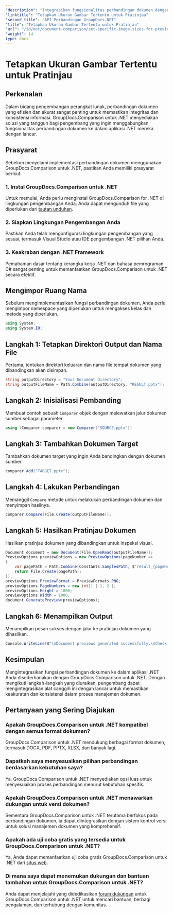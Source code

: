 ```yaml
---
"description": "Integrasikan fungsionalitas perbandingan dokumen dengan mudah ke dalam aplikasi .NET Anda dengan GroupDocs.Comparison untuk .NET."
"linktitle": "Tetapkan Ukuran Gambar Tertentu untuk Pratinjau"
"second_title": "API Perbandingan GroupDocs.NET"
"title": "Tetapkan Ukuran Gambar Tertentu untuk Pratinjau"
"url": "/id/net/document-comparison/set-specific-image-sizes-for-previews/"
"weight": 14
type: docs
---
```

# Tetapkan Ukuran Gambar Tertentu untuk Pratinjau

## Perkenalan
Dalam bidang pengembangan perangkat lunak, perbandingan dokumen yang efisien dan akurat sangat penting untuk memastikan integritas dan konsistensi informasi. GroupDocs.Comparison untuk .NET menyediakan solusi yang tangguh bagi pengembang yang ingin menggabungkan fungsionalitas perbandingan dokumen ke dalam aplikasi .NET mereka dengan lancar.
## Prasyarat
Sebelum menyelami implementasi perbandingan dokumen menggunakan GroupDocs.Comparison untuk .NET, pastikan Anda memiliki prasyarat berikut:
### 1. Instal GroupDocs.Comparison untuk .NET
Untuk memulai, Anda perlu menginstal GroupDocs.Comparison for .NET di lingkungan pengembangan Anda. Anda dapat mengunduh file yang diperlukan dari [tautan unduhan](https://releases.groupdocs.com/comparison/net/).
### 2. Siapkan Lingkungan Pengembangan Anda
Pastikan Anda telah mengonfigurasi lingkungan pengembangan yang sesuai, termasuk Visual Studio atau IDE pengembangan .NET pilihan Anda.
### 3. Keakraban dengan .NET Framework
Pemahaman dasar tentang kerangka kerja .NET dan bahasa pemrograman C# sangat penting untuk memanfaatkan GroupDocs.Comparison untuk .NET secara efektif.

## Mengimpor Ruang Nama
Sebelum mengimplementasikan fungsi perbandingan dokumen, Anda perlu mengimpor namespace yang diperlukan untuk mengakses kelas dan metode yang diperlukan.
```csharp
using System;
using System.IO;
```
## Langkah 1: Tetapkan Direktori Output dan Nama File
Pertama, tentukan direktori keluaran dan nama file tempat dokumen yang dibandingkan akan disimpan.
```csharp
string outputDirectory = "Your Document Directory";
string outputFileName = Path.Combine(outputDirectory, "RESULT.pptx");
```
## Langkah 2: Inisialisasi Pembanding
Membuat contoh sebuah `Comparer` objek dengan melewatkan jalur dokumen sumber sebagai parameter.
```csharp
using (Comparer comparer = new Comparer("SOURCE.pptx"))
```
## Langkah 3: Tambahkan Dokumen Target
Tambahkan dokumen target yang ingin Anda bandingkan dengan dokumen sumber.
```csharp
comparer.Add("TARGET.pptx");
```
## Langkah 4: Lakukan Perbandingan
Memanggil `Compare` metode untuk melakukan perbandingan dokumen dan menyimpan hasilnya.
```csharp
comparer.Compare(File.Create(outputFileName));
```
## Langkah 5: Hasilkan Pratinjau Dokumen
Hasilkan pratinjau dokumen yang dibandingkan untuk inspeksi visual.
```csharp
Document document = new Document(File.OpenRead(outputFileName));
PreviewOptions previewOptions = new PreviewOptions(pageNumber =>
{
    var pagePath = Path.Combine(Constants.SamplesPath, $"result_{pageNumber}.png");
    return File.Create(pagePath);
});
previewOptions.PreviewFormat = PreviewFormats.PNG;
previewOptions.PageNumbers = new int[] { 1, 2 };
previewOptions.Height = 1000;
previewOptions.Width = 1000;
document.GeneratePreview(previewOptions);
```
## Langkah 6: Menampilkan Output
Menampilkan pesan sukses dengan jalur ke pratinjau dokumen yang dihasilkan.
```csharp
Console.WriteLine($"\nDocument previews generated successfully.\nCheck output in {outputDirectory}.");
```

## Kesimpulan
Mengintegrasikan fungsi perbandingan dokumen ke dalam aplikasi .NET Anda disederhanakan dengan GroupDocs.Comparison untuk .NET. Dengan mengikuti langkah-langkah yang diuraikan, pengembang dapat mengintegrasikan alat canggih ini dengan lancar untuk memastikan keakuratan dan konsistensi dalam proses manajemen dokumen.
## Pertanyaan yang Sering Diajukan
### Apakah GroupDocs.Comparison untuk .NET kompatibel dengan semua format dokumen?
GroupDocs.Comparison untuk .NET mendukung berbagai format dokumen, termasuk DOCX, PDF, PPTX, XLSX, dan banyak lagi.
### Dapatkah saya menyesuaikan pilihan perbandingan berdasarkan kebutuhan saya?
Ya, GroupDocs.Comparison untuk .NET menyediakan opsi luas untuk menyesuaikan proses perbandingan menurut kebutuhan spesifik.
### Apakah GroupDocs.Comparison untuk .NET menawarkan dukungan untuk versi dokumen?
Sementara GroupDocs.Comparison untuk .NET terutama berfokus pada perbandingan dokumen, ia dapat diintegrasikan dengan sistem kontrol versi untuk solusi manajemen dokumen yang komprehensif.
### Apakah ada uji coba gratis yang tersedia untuk GroupDocs.Comparison untuk .NET?
Ya, Anda dapat memanfaatkan uji coba gratis GroupDocs.Comparison untuk .NET dari [situs web](https://releases.groupdocs.com/).
### Di mana saya dapat menemukan dukungan dan bantuan tambahan untuk GroupDocs.Comparison untuk .NET?
Anda dapat menjelajahi yang didedikasikan [forum dukungan](https://forum.groupdocs.com/c/comparison/12) untuk GroupDocs.Comparison untuk .NET untuk mencari bantuan, berbagi pengalaman, dan terhubung dengan komunitas.